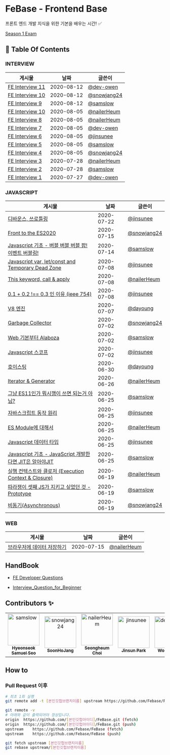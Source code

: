 # FeBase - Frontend Base

프론트 엔드 개발 지식을 위한 기본을 배우는 시간! :white_check_mark:

[Season 1 Exam](https://forms.gle/wjCcgk9uZarkF1rJ8)

<!-- 이 항목은 절대 건드리지 말 것(자동화) -->

## :file_folder: Table Of Contents

<!-- toc starts -->

### INTERVIEW

게시물 | 날짜 | 글쓴이
---|---|---
[FE Interview 11](https://github.com/Febase/FeBase/blob/master/interview/devowen_interview3.md)| 2020-08-12 | [@dev-owen](https://github.com/dev-owen)
[FE Interview 10](https://github.com/Febase/FeBase/blob/master/interview/Snowjang24_interview3.md)| 2020-08-12 | [@snowjang24](https://github.com/snowjang24)
[FE Interview 9](https://github.com/Febase/FeBase/blob/master/interview/Samslow_Interview3.md)| 2020-08-12 | [@samslow](https://github.com/samslow)
[FE Interview 10](https://github.com/Febase/FeBase/blob/master/interview/Nailer_interview3.md)| 2020-08-05 | [@nailerHeum](https://github.com/nailerHeum)
[FE Interview 8](https://github.com/Febase/FeBase/blob/master/interview/Nailer_interview2.md)| 2020-08-05 | [@nailerHeum](https://github.com/nailerHeum)
[FE Interview 7](https://github.com/Febase/FeBase/blob/master/interview/devowen_interview2.md)| 2020-08-05 | [@dev-owen](https://github.com/dev-owen)
[FE Interview 6](https://github.com/Febase/FeBase/blob/master/interview/jinsunee_interview1.md)| 2020-08-05 | [@jinsunee](https://github.com/jinsunee)
[FE Interview 5](https://github.com/Febase/FeBase/blob/master/interview/Samslow_Interview2.md)| 2020-08-05 | [@samslow](https://github.com/samslow)
[FE Interview 4](https://github.com/Febase/FeBase/blob/master/interview/Snowjang24_Interview1.md)| 2020-08-05 | [@snowjang24](https://github.com/snowjang24)
[FE Interview 3](https://github.com/Febase/FeBase/blob/master/interview/Nailer_interview1.md)| 2020-07-28 | [@nailerHeum](https://github.com/nailerHeum)
[FE Interview 2](https://github.com/Febase/FeBase/blob/master/interview/Samslow_Interview1.md)| 2020-07-28 | [@samslow](https://github.com/samslow)
[FE Interview 1](https://github.com/Febase/FeBase/blob/master/interview/devowen_interview1.md)| 2020-07-27 | [@dev-owen](https://github.com/dev-owen)

### JAVASCRIPT

게시물 | 날짜 | 글쓴이
---|---|---
[디바운스, 쓰로틀링](https://github.com/Febase/FeBase/blob/master/Javascript/Throttling_Debouncing.md)| 2020-07-22 | [@jinsunee](https://github.com/jinsunee)
[Front to the ES2020](https://github.com/Febase/FeBase/blob/master/Javascript/ES2020.md)| 2020-07-15 | [@snowjang24](https://github.com/snowjang24)
[Javascript 기초 - 버블 버블 버블 팝! 이벤트 버블링!](https://github.com/Febase/FeBase/blob/master/Javascript/EventBubling.md)| 2020-07-14 | [@samslow](https://github.com/samslow)
[Javascript var, let/const and Temporary Dead Zone](https://github.com/Febase/FeBase/blob/master/Javascript/variable_tdz.md)| 2020-07-08 | [@jinsunee](https://github.com/jinsunee)
[This keyword, call & apply](https://github.com/Febase/FeBase/blob/master/Javascript/This_Keyword_Call_Apply.md)| 2020-07-08 | [@nailerHeum](https://github.com/nailerHeum)
[0.1 + 0.2 !== 0.3 인 이유 (ieee 754)](https://github.com/Febase/FeBase/blob/master/Javascript/Number_Floating_Point.md)| 2020-07-08 | [@jinsunee](https://github.com/jinsunee)
[V8 엔진](https://github.com/Febase/FeBase/blob/master/Javascript/V8_Engine.md)| 2020-07-07 | [@dayoung](https://github.com/dayoung)
[Garbage Collector](https://github.com/Febase/FeBase/blob/master/Javascript/Garbage_Collector.md)| 2020-07-02 | [@snowjang24](https://github.com/snowjang24)
[Web 기본부터 Alaboza](https://github.com/Febase/FeBase/blob/master/Javascript/Web_Working_Concept.md)| 2020-07-02 | [@samslow](https://github.com/samslow)
[Javascript 스코프](https://github.com/Febase/FeBase/blob/master/Javascript/Scope.md)| 2020-07-02 | [@jinsunee](https://github.com/jinsunee)
[호이스팅](https://github.com/Febase/FeBase/blob/master/Javascript/Hoisting.md)| 2020-06-30 | [@dayoung](https://github.com/dayoung)
[Iterator & Generator](https://github.com/Febase/FeBase/blob/master/Javascript/Iterator_Generator.md)| 2020-06-26 | [@nailerHeum](https://github.com/nailerHeum)
[그냥 ES11인가 뭐시깽이 쓰면 되는거 아님?](https://github.com/Febase/FeBase/blob/master/Javascript/Es6_Spec.md)| 2020-06-25 | [@samslow](https://github.com/samslow)
[자바스크립트 동작 원리](https://github.com/Febase/FeBase/blob/master/Javascript/Basic_movement.md)| 2020-06-25 | [@jinsunee](https://github.com/jinsunee)
[ES Module에 대해서](https://github.com/Febase/FeBase/blob/master/Javascript/ES_Module.md)| 2020-06-25 | [@nailerHeum](https://github.com/nailerHeum)
[Javascript 데이터 타입](https://github.com/Febase/FeBase/blob/master/Javascript/DataType.md)| 2020-06-25 | [@jinsunee](https://github.com/jinsunee)
[Javascript 기초 - JavaScript 개발한다면 JIT은 알아야JIT](https://github.com/Febase/FeBase/blob/master/Javascript/JIT.md)| 2020-06-25 | [@samslow](https://github.com/samslow)
[실행 컨텍스트와 클로저 (Execution Context & Closure)](https://github.com/Febase/FeBase/blob/master/Javascript/executionContextAndClosure.md)| 2020-06-19 | [@nailerHeum](https://github.com/nailerHeum)
[따라쟁이 셋째 JS가 지키고 싶었던 것 - Prototype](https://github.com/Febase/FeBase/blob/master/Javascript/Prototype.md)| 2020-06-19 | [@samslow](https://github.com/samslow)
[비동기(Asynchronous)](https://github.com/Febase/FeBase/blob/master/Javascript/Asynchronous.md)| 2020-06-19 | [@snowjang24](https://github.com/snowjang24)

### WEB

게시물 | 날짜 | 글쓴이
---|---|---
[브라우저에 데이터 저장하기](https://github.com/Febase/FeBase/blob/master/Javascript/Storing_Data_In_Browser.md)| 2020-07-15 | [@nailerHeum](https://github.com/nailerHeum)
<!-- toc ends -->

## HandBook

- [FE Developer Questions](https://github.com/h5bp/Front-end-Developer-Interview-Questions/tree/master/src/translations/korean#JS-%EA%B4%80%EB%A0%A8-%EC%A7%88%EB%AC%B8)

- [Interview_Question_for_Beginner](https://github.com/JaeYeopHan/Interview_Question_for_Beginner)

## Contributors :sparkles:

<table>
    <tr>
        <td align="center">
            <a href="https://github.com/samslow">
                <img src="https://avatars1.githubusercontent.com/u/26738367?v=4" width="100;" alt="samslow"/>
                <br />
                <sub><b>Hyeonseok Samuel Seo</b></sub>
            </a>
        </td>
        <td align="center">
            <a href="https://github.com/snowjang24">
                <img src="https://avatars3.githubusercontent.com/u/26768201?v=4" width="100;" alt="snowjang24"/>
                <br />
                <sub><b>SoonHoJang</b></sub>
            </a>
        </td>
        <td align="center">
            <a href="https://github.com/nailerHeum">
                <img src="https://avatars0.githubusercontent.com/u/26620458?v=4" width="100;" alt="nailerHeum"/>
                <br />
                <sub><b>Seongheum Choi</b></sub>
            </a>
        </td>
        <td align="center">
            <a href="https://github.com/jinsunee">
                <img src="https://avatars3.githubusercontent.com/u/31176502?v=4" width="100;" alt="jinsunee"/>
                <br />
                <sub><b>Jinsun Park</b></sub>
            </a>
        </td>
        <td align="center">
            <a href="https://github.com/dev-owen">
                <img src="https://avatars2.githubusercontent.com/u/39744246?v=4" width="100;" alt="dev-owen"/>
                <br />
                <sub><b>Wonjong Oh</b></sub>
            </a>
        </td>
    </tr>
</table>

## How to

### Pull Request 이후

```bash
# 최초 1회 실행
git remote add -t [본인깃헙브랜치이름] upstream https://github.com/Febase/FeBase
```

```bash
git remote -v
# 아래와 같이 출력되어야 정상입니다.
origin	https://github.com/[본인깃헙아이디]/FeBase.git (fetch)
origin	https://github.com/[본인깃헙아이디]/FeBase.git (push)
upstream	https://github.com/Febase/FeBase (fetch)
upstream	https://github.com/Febase/FeBase (push)
```

```bash
git fetch upstream [본인깃헙브랜치이름]
git rebase upstream/[본인깃헙브랜치이름]
```
